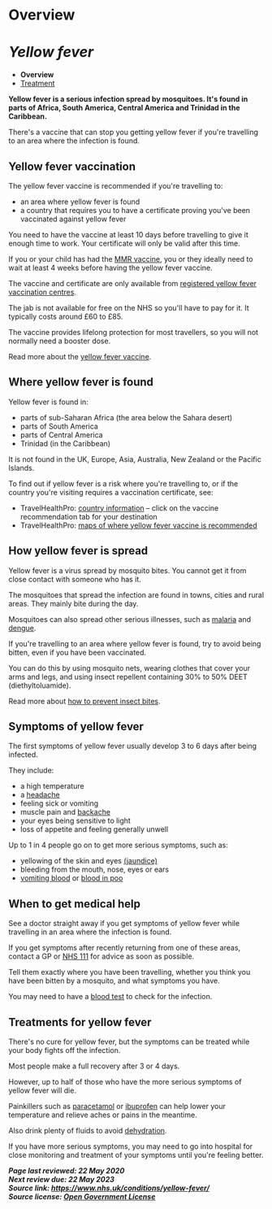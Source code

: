 <!-- Yellow fever -->

# **Overview**

# *Yellow fever*

- **Overview**
- [Treatment](yellow-fever-vaccination.md)

**Yellow fever is a serious infection spread by  mosquitoes. It's found in parts of Africa, South America, Central  America and Trinidad in the Caribbean.**

There's a vaccine that can stop you getting yellow fever if you're travelling to an area where the infection is found.

## Yellow fever vaccination

The yellow fever vaccine is recommended if you're travelling to:

- an area where yellow fever is found
- a country that requires you to have a certificate proving you've been vaccinated against yellow fever

You need to have the vaccine at least 10 days before travelling to give it  enough time to work. Your certificate will only be valid after this  time.

If you or your child has had the [MMR vaccine](https://www.nhs.uk/conditions/vaccinations/mmr-vaccine/), you or they ideally need to wait at least 4 weeks before having the yellow fever vaccine.

The vaccine and certificate are only available from [registered yellow fever vaccination centres](https://nathnacyfzone.org.uk/search-centres).

The jab is not available for free on the NHS so you'll have to pay for it. It typically costs around £60 to £85.

The vaccine provides lifelong protection for most travellers, so you will not normally need a booster dose.

Read more about the [yellow fever vaccine](https://www.nhs.uk/conditions/yellow-fever/vaccination/).

## Where yellow fever is found

Yellow fever is found in:

- parts of sub-Saharan Africa (the area below the Sahara desert)
- parts of South America
- parts of Central America
- Trinidad (in the Caribbean)

It is not found in the UK, Europe, Asia, Australia, New Zealand or the Pacific Islands.

To find out if yellow fever is a risk where you're travelling to, or  if the country you're visiting requires a vaccination certificate, see:

- TravelHealthPro: [country information](https://travelhealthpro.org.uk/countries) – click on the vaccine recommendation tab for your destination
- TravelHealthPro: [maps of where yellow fever vaccine is recommended](https://nathnacyfzone.org.uk/factsheet/60/yellow-fever-maps)

## How yellow fever is spread

Yellow fever is a virus spread by mosquito bites. You cannot get it from close contact with someone who has it.

The mosquitoes that spread the infection are found in towns, cities and rural areas. They mainly bite during the day.

Mosquitoes can also spread other serious illnesses, such as [malaria](https://www.nhs.uk/conditions/malaria/) and [dengue](https://www.nhs.uk/conditions/dengue/).

If you're travelling to an area where yellow fever is found, try to avoid being bitten, even if you have been vaccinated. 

You can do this by using mosquito nets, wearing clothes that cover your  arms and legs, and using insect repellent containing 30% to 50% DEET  (diethyltoluamide).

Read more about [how to prevent insect bites](https://www.nhs.uk/conditions/insect-bites-and-stings/prevention/).

## Symptoms of yellow fever

The first symptoms of yellow fever usually develop 3 to 6 days after being infected.

They include:

- a high temperature
- a [headache](https://www.nhs.uk/conditions/headaches/)
- feeling sick or vomiting
- muscle pain and [backache](https://www.nhs.uk/conditions/back-pain/)
- your eyes being sensitive to light
- loss of appetite and feeling generally unwell

Up to 1 in 4 people go on to get more serious symptoms, such as:

- yellowing of the skin and eyes [(jaundice)](https://www.nhs.uk/conditions/jaundice/)
- bleeding from the mouth, nose, eyes or ears
- [vomiting blood](https://www.nhs.uk/conditions/vomiting-blood/) or [blood in poo](https://www.nhs.uk/conditions/bleeding-from-the-bottom-rectal-bleeding/)

## When to get medical help

See a doctor straight away if you get symptoms of yellow fever while travelling in an area where the infection is found.

If you get symptoms after recently returning from one of these areas, contact a GP or [NHS 111](https://www.nhs.uk/using-the-nhs/nhs-services/urgent-and-emergency-care/nhs-111/) for advice as soon as possible.

Tell them exactly where you have been travelling, whether you think you have been bitten by a mosquito, and what symptoms you have.

You may need to have a [blood test](https://www.nhs.uk/conditions/blood-tests/) to check for the infection.

## Treatments for yellow fever

There's no cure for yellow fever, but the symptoms can be treated while your body fights off the infection.

Most people make a full recovery after 3 or 4 days.

However, up to half of those who have the more serious symptoms of yellow fever will die.

Painkillers such as [paracetamol](https://www.nhs.uk/medicines/paracetamol-for-adults/) or [ibuprofen](https://www.nhs.uk/medicines/ibuprofen-for-adults/) can help lower your temperature and relieve aches or pains in the meantime. 

Also drink plenty of fluids to avoid [dehydration](https://www.nhs.uk/conditions/dehydration/).

If you have more serious symptoms, you may need to go into hospital for  close monitoring and treatment of your symptoms until you're feeling  better.

***Page last reviewed: 22 May 2020  
Next review due: 22 May 2023  
Source link: <https://www.nhs.uk/conditions/yellow-fever/>  
Source license: [Open Government License](http://www.nationalarchives.gov.uk/doc/open-government-licence/version/3/)***
